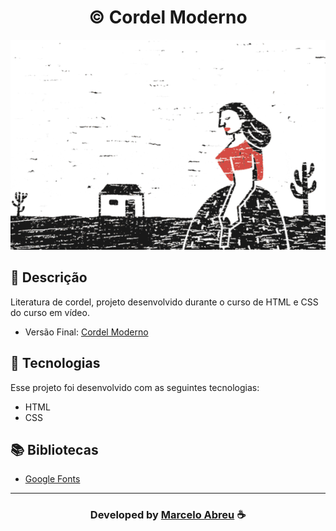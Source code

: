  <h1 align="center">
  ©️ Cordel Moderno
</h1>

<img src="imagens/cordel.gif">

## 📝 Descrição 

Literatura de cordel, projeto desenvolvido durante o curso de HTML e CSS do curso em vídeo.

- Versão Final: [Cordel Moderno](https://marcelo-abreeu.github.io/Projeto-Cordel/)

## 🚀 Tecnologias

Esse projeto foi desenvolvido com as seguintes tecnologias:

- HTML
- CSS

## 📚 Bibliotecas

- [Google Fonts](https://fonts.google.com/)

-----

  <h3 align="center"> Developed by <a href="#">Marcelo Abreu</a> ☕</h3>                                 
